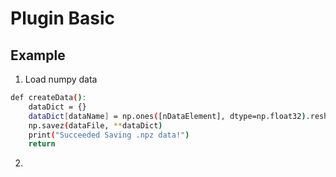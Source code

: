 # Plugin Basic

## Example

1. Load numpy data

```bash
def createData():
    dataDict = {}
    dataDict[dataName] = np.ones([nDataElement], dtype=np.float32).reshape(4, 4, 4, 4)
    np.savez(dataFile, **dataDict)
    print("Succeeded Saving .npz data!")
    return
```

2. 


